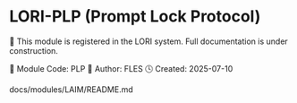 # LORI-PLP (Prompt Lock Protocol)

📌 This module is registered in the LORI system.
Full documentation is under construction.

🧬 Module Code: PLP
👤 Author: FLES
🕓 Created: 2025-07-10

docs/modules/LAIM/README.md















